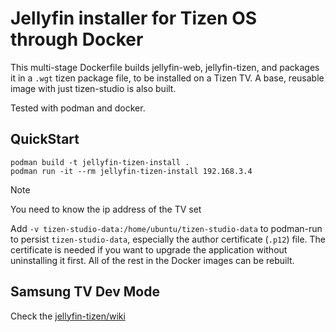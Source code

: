 # Jellyfin installer for Tizen OS through Docker

This multi-stage Dockerfile builds jellyfin-web, jellyfin-tizen,
and packages it in a `.wgt` tizen package file, to be installed
on a Tizen TV. A base, reusable image with just tizen-studio is
also built.

Tested with podman and docker.


## QuickStart

```
podman build -t jellyfin-tizen-install .
podman run -it --rm jellyfin-tizen-install 192.168.3.4
```
> [!NOTE]
> You need to know the ip address of the TV set

Add `-v tizen-studio-data:/home/ubuntu/tizen-studio-data` to podman-run to persist
`tizen-studio-data`, especially the author certificate (`.p12`) file.
The certificate is needed if you want to upgrade the application without
uninstalling it first. All of the rest in the Docker images can be rebuilt.

## Samsung TV Dev Mode

Check the [jellyfin-tizen/wiki](https://github.com/jellyfin/jellyfin-tizen/wiki)
